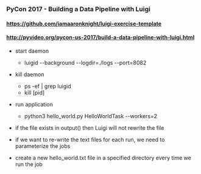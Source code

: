 ### PyCon 2017 - Building a Data Pipeline with Luigi
#### https://github.com/iamaaronknight/luigi-exercise-template
#### http://pyvideo.org/pycon-us-2017/build-a-data-pipeline-with-luigi.html

- start daemon
    - luigid --background --logdir=./logs --port=8082
- kill daemon
    - ps -ef | grep luigid
    - kill [pid]
- run application
    - python3 hello_world.py HelloWorldTask --workers=2

- if the file exists in output() then Luigi will not rewrite the file
- if we want to re-write the text files for each run, we need to parameterize the jobs

- create a new hello_world.txt file in a specified directory every time we run the job

